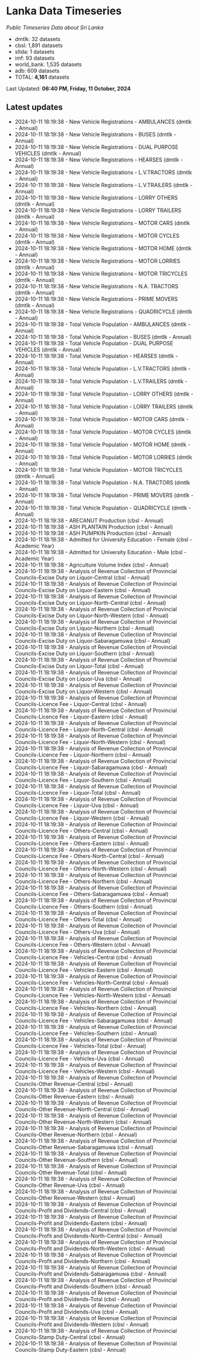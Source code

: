# Lanka Data Timeseries
*Public Timeseries Data about Sri Lanka*

* dmtlk: 32 datasets
* cbsl: 1,891 datasets
* sltda: 1 datasets
* imf: 93 datasets
* world_bank: 1,535 datasets
* adb: 609 datasets
* TOTAL: **4,161** datasets

Last Updated: **06:40 PM, Friday, 11 October, 2024**

## Latest updates

* 2024-10-11 18:19:38 - New Vehicle Registrations - AMBULANCES (dmtlk - Annual)
* 2024-10-11 18:19:38 - New Vehicle Registrations - BUSES (dmtlk - Annual)
* 2024-10-11 18:19:38 - New Vehicle Registrations - DUAL PURPOSE VEHICLES (dmtlk - Annual)
* 2024-10-11 18:19:38 - New Vehicle Registrations - HEARSES (dmtlk - Annual)
* 2024-10-11 18:19:38 - New Vehicle Registrations - L.V.TRACTORS (dmtlk - Annual)
* 2024-10-11 18:19:38 - New Vehicle Registrations - L.V.TRAILERS (dmtlk - Annual)
* 2024-10-11 18:19:38 - New Vehicle Registrations - LORRY OTHERS (dmtlk - Annual)
* 2024-10-11 18:19:38 - New Vehicle Registrations - LORRY TRAILERS (dmtlk - Annual)
* 2024-10-11 18:19:38 - New Vehicle Registrations - MOTOR CARS (dmtlk - Annual)
* 2024-10-11 18:19:38 - New Vehicle Registrations - MOTOR CYCLES (dmtlk - Annual)
* 2024-10-11 18:19:38 - New Vehicle Registrations - MOTOR HOME (dmtlk - Annual)
* 2024-10-11 18:19:38 - New Vehicle Registrations - MOTOR LORRIES (dmtlk - Annual)
* 2024-10-11 18:19:38 - New Vehicle Registrations - MOTOR TRICYCLES (dmtlk - Annual)
* 2024-10-11 18:19:38 - New Vehicle Registrations - N.A. TRACTORS (dmtlk - Annual)
* 2024-10-11 18:19:38 - New Vehicle Registrations - PRIME MOVERS (dmtlk - Annual)
* 2024-10-11 18:19:38 - New Vehicle Registrations - QUADRICYCLE (dmtlk - Annual)
* 2024-10-11 18:19:38 - Total Vehicle Population - AMBULANCES (dmtlk - Annual)
* 2024-10-11 18:19:38 - Total Vehicle Population - BUSES (dmtlk - Annual)
* 2024-10-11 18:19:38 - Total Vehicle Population - DUAL PURPOSE VEHICLES (dmtlk - Annual)
* 2024-10-11 18:19:38 - Total Vehicle Population - HEARSES (dmtlk - Annual)
* 2024-10-11 18:19:38 - Total Vehicle Population - L.V.TRACTORS (dmtlk - Annual)
* 2024-10-11 18:19:38 - Total Vehicle Population - L.V.TRAILERS (dmtlk - Annual)
* 2024-10-11 18:19:38 - Total Vehicle Population - LORRY OTHERS (dmtlk - Annual)
* 2024-10-11 18:19:38 - Total Vehicle Population - LORRY TRAILERS (dmtlk - Annual)
* 2024-10-11 18:19:38 - Total Vehicle Population - MOTOR CARS (dmtlk - Annual)
* 2024-10-11 18:19:38 - Total Vehicle Population - MOTOR CYCLES (dmtlk - Annual)
* 2024-10-11 18:19:38 - Total Vehicle Population - MOTOR HOME (dmtlk - Annual)
* 2024-10-11 18:19:38 - Total Vehicle Population - MOTOR LORRIES (dmtlk - Annual)
* 2024-10-11 18:19:38 - Total Vehicle Population - MOTOR TRICYCLES (dmtlk - Annual)
* 2024-10-11 18:19:38 - Total Vehicle Population - N.A. TRACTORS (dmtlk - Annual)
* 2024-10-11 18:19:38 - Total Vehicle Population - PRIME MOVERS (dmtlk - Annual)
* 2024-10-11 18:19:38 - Total Vehicle Population - QUADRICYCLE (dmtlk - Annual)
* 2024-10-11 18:19:38 - ARECANUT Production (cbsl - Annual)
* 2024-10-11 18:19:38 - ASH PLANTAIN Production (cbsl - Annual)
* 2024-10-11 18:19:38 - ASH PUMPKIN Production (cbsl - Annual)
* 2024-10-11 18:19:38 - Admitted for University Education - Female (cbsl - Academic Year)
* 2024-10-11 18:19:38 - Admitted for University Education - Male (cbsl - Academic Year)
* 2024-10-11 18:19:38 - Agriculture Volume Index (cbsl - Annual)
* 2024-10-11 18:19:38 - Analysis of Revenue Collection of Provincial Councils-Excise Duty on Liquor-Central (cbsl - Annual)
* 2024-10-11 18:19:38 - Analysis of Revenue Collection of Provincial Councils-Excise Duty on Liquor-Eastern (cbsl - Annual)
* 2024-10-11 18:19:38 - Analysis of Revenue Collection of Provincial Councils-Excise Duty on Liquor-North-Central (cbsl - Annual)
* 2024-10-11 18:19:38 - Analysis of Revenue Collection of Provincial Councils-Excise Duty on Liquor-North-Western (cbsl - Annual)
* 2024-10-11 18:19:38 - Analysis of Revenue Collection of Provincial Councils-Excise Duty on Liquor-Northern (cbsl - Annual)
* 2024-10-11 18:19:38 - Analysis of Revenue Collection of Provincial Councils-Excise Duty on Liquor-Sabaragamuwa (cbsl - Annual)
* 2024-10-11 18:19:38 - Analysis of Revenue Collection of Provincial Councils-Excise Duty on Liquor-Southern (cbsl - Annual)
* 2024-10-11 18:19:38 - Analysis of Revenue Collection of Provincial Councils-Excise Duty on Liquor-Total (cbsl - Annual)
* 2024-10-11 18:19:38 - Analysis of Revenue Collection of Provincial Councils-Excise Duty on Liquor-Uva (cbsl - Annual)
* 2024-10-11 18:19:38 - Analysis of Revenue Collection of Provincial Councils-Excise Duty on Liquor-Western (cbsl - Annual)
* 2024-10-11 18:19:38 - Analysis of Revenue Collection of Provincial Councils-Licence Fee - Liquor-Central (cbsl - Annual)
* 2024-10-11 18:19:38 - Analysis of Revenue Collection of Provincial Councils-Licence Fee - Liquor-Eastern (cbsl - Annual)
* 2024-10-11 18:19:38 - Analysis of Revenue Collection of Provincial Councils-Licence Fee - Liquor-North-Central (cbsl - Annual)
* 2024-10-11 18:19:38 - Analysis of Revenue Collection of Provincial Councils-Licence Fee - Liquor-North-Western (cbsl - Annual)
* 2024-10-11 18:19:38 - Analysis of Revenue Collection of Provincial Councils-Licence Fee - Liquor-Northern (cbsl - Annual)
* 2024-10-11 18:19:38 - Analysis of Revenue Collection of Provincial Councils-Licence Fee - Liquor-Sabaragamuwa (cbsl - Annual)
* 2024-10-11 18:19:38 - Analysis of Revenue Collection of Provincial Councils-Licence Fee - Liquor-Southern (cbsl - Annual)
* 2024-10-11 18:19:38 - Analysis of Revenue Collection of Provincial Councils-Licence Fee - Liquor-Total (cbsl - Annual)
* 2024-10-11 18:19:38 - Analysis of Revenue Collection of Provincial Councils-Licence Fee - Liquor-Uva (cbsl - Annual)
* 2024-10-11 18:19:38 - Analysis of Revenue Collection of Provincial Councils-Licence Fee - Liquor-Western (cbsl - Annual)
* 2024-10-11 18:19:38 - Analysis of Revenue Collection of Provincial Councils-Licence Fee - Others-Central (cbsl - Annual)
* 2024-10-11 18:19:38 - Analysis of Revenue Collection of Provincial Councils-Licence Fee - Others-Eastern (cbsl - Annual)
* 2024-10-11 18:19:38 - Analysis of Revenue Collection of Provincial Councils-Licence Fee - Others-North-Central (cbsl - Annual)
* 2024-10-11 18:19:38 - Analysis of Revenue Collection of Provincial Councils-Licence Fee - Others-North-Western (cbsl - Annual)
* 2024-10-11 18:19:38 - Analysis of Revenue Collection of Provincial Councils-Licence Fee - Others-Northern (cbsl - Annual)
* 2024-10-11 18:19:38 - Analysis of Revenue Collection of Provincial Councils-Licence Fee - Others-Sabaragamuwa (cbsl - Annual)
* 2024-10-11 18:19:38 - Analysis of Revenue Collection of Provincial Councils-Licence Fee - Others-Southern (cbsl - Annual)
* 2024-10-11 18:19:38 - Analysis of Revenue Collection of Provincial Councils-Licence Fee - Others-Total (cbsl - Annual)
* 2024-10-11 18:19:38 - Analysis of Revenue Collection of Provincial Councils-Licence Fee - Others-Uva (cbsl - Annual)
* 2024-10-11 18:19:38 - Analysis of Revenue Collection of Provincial Councils-Licence Fee - Others-Western (cbsl - Annual)
* 2024-10-11 18:19:38 - Analysis of Revenue Collection of Provincial Councils-Licence Fee - Vehicles-Central (cbsl - Annual)
* 2024-10-11 18:19:38 - Analysis of Revenue Collection of Provincial Councils-Licence Fee - Vehicles-Eastern (cbsl - Annual)
* 2024-10-11 18:19:38 - Analysis of Revenue Collection of Provincial Councils-Licence Fee - Vehicles-North-Central (cbsl - Annual)
* 2024-10-11 18:19:38 - Analysis of Revenue Collection of Provincial Councils-Licence Fee - Vehicles-North-Western (cbsl - Annual)
* 2024-10-11 18:19:38 - Analysis of Revenue Collection of Provincial Councils-Licence Fee - Vehicles-Northern (cbsl - Annual)
* 2024-10-11 18:19:38 - Analysis of Revenue Collection of Provincial Councils-Licence Fee - Vehicles-Sabaragamuwa (cbsl - Annual)
* 2024-10-11 18:19:38 - Analysis of Revenue Collection of Provincial Councils-Licence Fee - Vehicles-Southern (cbsl - Annual)
* 2024-10-11 18:19:38 - Analysis of Revenue Collection of Provincial Councils-Licence Fee - Vehicles-Total (cbsl - Annual)
* 2024-10-11 18:19:38 - Analysis of Revenue Collection of Provincial Councils-Licence Fee - Vehicles-Uva (cbsl - Annual)
* 2024-10-11 18:19:38 - Analysis of Revenue Collection of Provincial Councils-Licence Fee - Vehicles-Western (cbsl - Annual)
* 2024-10-11 18:19:38 - Analysis of Revenue Collection of Provincial Councils-Other Revenue-Central (cbsl - Annual)
* 2024-10-11 18:19:38 - Analysis of Revenue Collection of Provincial Councils-Other Revenue-Eastern (cbsl - Annual)
* 2024-10-11 18:19:38 - Analysis of Revenue Collection of Provincial Councils-Other Revenue-North-Central (cbsl - Annual)
* 2024-10-11 18:19:38 - Analysis of Revenue Collection of Provincial Councils-Other Revenue-North-Western (cbsl - Annual)
* 2024-10-11 18:19:38 - Analysis of Revenue Collection of Provincial Councils-Other Revenue-Northern (cbsl - Annual)
* 2024-10-11 18:19:38 - Analysis of Revenue Collection of Provincial Councils-Other Revenue-Sabaragamuwa (cbsl - Annual)
* 2024-10-11 18:19:38 - Analysis of Revenue Collection of Provincial Councils-Other Revenue-Southern (cbsl - Annual)
* 2024-10-11 18:19:38 - Analysis of Revenue Collection of Provincial Councils-Other Revenue-Total (cbsl - Annual)
* 2024-10-11 18:19:38 - Analysis of Revenue Collection of Provincial Councils-Other Revenue-Uva (cbsl - Annual)
* 2024-10-11 18:19:38 - Analysis of Revenue Collection of Provincial Councils-Other Revenue-Western (cbsl - Annual)
* 2024-10-11 18:19:38 - Analysis of Revenue Collection of Provincial Councils-Profit and Dividends-Central (cbsl - Annual)
* 2024-10-11 18:19:38 - Analysis of Revenue Collection of Provincial Councils-Profit and Dividends-Eastern (cbsl - Annual)
* 2024-10-11 18:19:38 - Analysis of Revenue Collection of Provincial Councils-Profit and Dividends-North-Central (cbsl - Annual)
* 2024-10-11 18:19:38 - Analysis of Revenue Collection of Provincial Councils-Profit and Dividends-North-Western (cbsl - Annual)
* 2024-10-11 18:19:38 - Analysis of Revenue Collection of Provincial Councils-Profit and Dividends-Northern (cbsl - Annual)
* 2024-10-11 18:19:38 - Analysis of Revenue Collection of Provincial Councils-Profit and Dividends-Sabaragamuwa (cbsl - Annual)
* 2024-10-11 18:19:38 - Analysis of Revenue Collection of Provincial Councils-Profit and Dividends-Southern (cbsl - Annual)
* 2024-10-11 18:19:38 - Analysis of Revenue Collection of Provincial Councils-Profit and Dividends-Total (cbsl - Annual)
* 2024-10-11 18:19:38 - Analysis of Revenue Collection of Provincial Councils-Profit and Dividends-Uva (cbsl - Annual)
* 2024-10-11 18:19:38 - Analysis of Revenue Collection of Provincial Councils-Profit and Dividends-Western (cbsl - Annual)
* 2024-10-11 18:19:38 - Analysis of Revenue Collection of Provincial Councils-Stamp Duty-Central (cbsl - Annual)
* 2024-10-11 18:19:38 - Analysis of Revenue Collection of Provincial Councils-Stamp Duty-Eastern (cbsl - Annual)